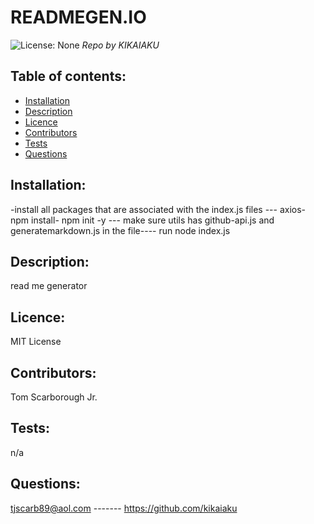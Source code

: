 # READMEGEN.IO
![License: None](https://img.shields.io/github/languages/top/kikaiaku/readmegen.io)
_Repo by KIKAIAKU_

## Table of contents:
- [Installation](#Installation)
- [Description](#Description)
- [Licence](#Licence)
- [Contributors](#Contributors)
- [Tests](#Tests)
- [Questions](#Questions)

## Installation:
-install all packages that are associated with the index.js files --- axios- npm install- npm init -y --- make sure utils has github-api.js and generatemarkdown.js in the file---- run node index.js 

## Description:
read me generator 



## Licence:
MIT License

## Contributors:
Tom Scarborough Jr.

## Tests:
n/a

## Questions:
tjscarb89@aol.com ------- https://github.com/kikaiaku
